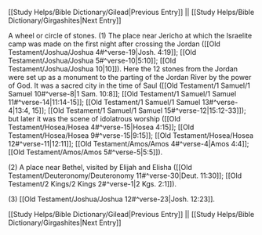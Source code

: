 [[Study Helps/Bible Dictionary/Gilead|Previous Entry]]  ||  [[Study Helps/Bible Dictionary/Girgashites|Next Entry]]

 A wheel or circle of stones. (1) The place near Jericho at which the Israelite camp was made on the first night after crossing the Jordan ([[Old Testament/Joshua/Joshua 4#^verse-19|Josh. 4:19]]; [[Old Testament/Joshua/Joshua 5#^verse-10|5:10]]; [[Old Testament/Joshua/Joshua 10|10]]). Here the 12 stones from the Jordan were set up as a monument to the parting of the Jordan River by the power of God. It was a sacred city in the time of Saul ([[Old Testament/1 Samuel/1 Samuel 10#^verse-8|1 Sam. 10:8]]; [[Old Testament/1 Samuel/1 Samuel 11#^verse-14|11:14-15]]; [[Old Testament/1 Samuel/1 Samuel 13#^verse-4|13:4, 15]]; [[Old Testament/1 Samuel/1 Samuel 15#^verse-12|15:12-33]]); but later it was the scene of idolatrous worship ([[Old Testament/Hosea/Hosea 4#^verse-15|Hosea 4:15]]; [[Old Testament/Hosea/Hosea 9#^verse-15|9:15]]; [[Old Testament/Hosea/Hosea 12#^verse-11|12:11]]; [[Old Testament/Amos/Amos 4#^verse-4|Amos 4:4]]; [[Old Testament/Amos/Amos 5#^verse-5|5:5]]).

 (2) A place near Bethel, visited by Elijah and Elisha ([[Old Testament/Deuteronomy/Deuteronomy 11#^verse-30|Deut. 11:30]]; [[Old Testament/2 Kings/2 Kings 2#^verse-1|2 Kgs. 2:1]]).

 (3) [[Old Testament/Joshua/Joshua 12#^verse-23|Josh. 12:23]].

[[Study Helps/Bible Dictionary/Gilead|Previous Entry]]  ||  [[Study Helps/Bible Dictionary/Girgashites|Next Entry]]